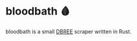 # bloodbath :drop_of_blood:

bloodbath is a small [DBREE](https://dbree.org/) scraper written in Rust.
